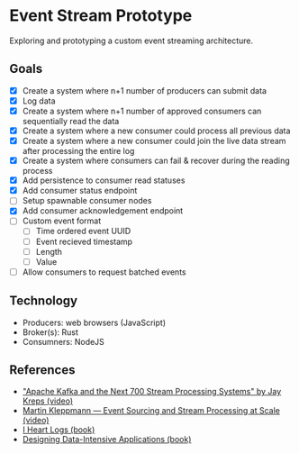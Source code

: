 # Event Stream Prototype

Exploring and prototyping a custom event streaming architecture.

## Goals

-   [x] Create a system where n+1 number of producers can submit data
-   [x] Log data
-   [x] Create a system where n+1 number of approved consumers can sequentially read the data
-   [x] Create a system where a new consumer could process all previous data
-   [x] Create a system where a new consumer could join the live data stream after processing the entire log
-   [x] Create a system where consumers can fail & recover during the reading process
-   [x] Add persistence to consumer read statuses
-   [x] Add consumer status endpoint
-   [ ] Setup spawnable consumer nodes
-   [x] Add consumer acknowledgement endpoint
-   [ ] Custom event format
    -   [ ] Time ordered event UUID
    -   [ ] Event recieved timestamp
    -   [ ] Length
    -   [ ] Value
-   [ ] Allow consumers to request batched events

## Technology

-   Producers: web browsers (JavaScript)
-   Broker(s): Rust
-   Consumners: NodeJS

## References

-   ["Apache Kafka and the Next 700 Stream Processing Systems" by Jay Kreps (video)](https://www.youtube.com/watch?v=9RMOc0SwRro)
-   [Martin Kleppmann — Event Sourcing and Stream Processing at Scale (video)](https://www.youtube.com/watch?v=avi-TZI9t2I)
-   [I Heart Logs (book)](https://www.oreilly.com/library/view/i-heart-logs/9781491909379/)
-   [Designing Data-Intensive Applications (book)](https://www.oreilly.com/library/view/designing-data-intensive-applications/9781491903063/)
